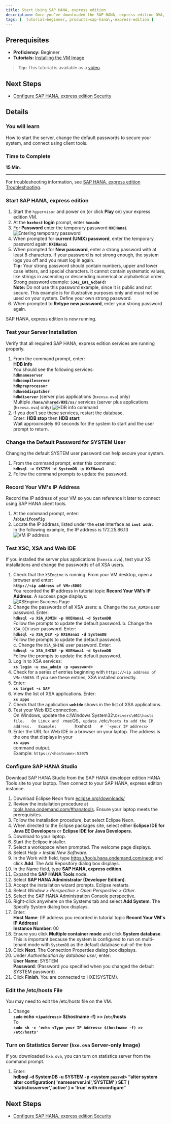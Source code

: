 ```yaml
---
title: Start Using SAP HANA, express edition
description: Once you’ve downloaded the SAP HANA, express edition OVA, start the server, change the default passwords to secure your system, and connect using client tools.
tags: [  tutorial>beginner, products>sap-hana\,-express-edition ]
---
```

## Prerequisites  
 - **Proficiency:** Beginner
 - **Tutorials:** [Installing the VM Image](http://go.sap.com/developer/tutorials/hxe-ua-installing-vm-image.html)

 >**Tip:**
 > This tutorial is available as a [video](http://go.sap.com/assetdetail/2016/09/d2900513-8a7c-0010-82c7-eda71af511fa.html).

## Next Steps
 - [Configure SAP HANA, express edition Security](http://go.sap.com/developer/tutorials/hxe-ua-configure-security.html)

## Details
### You will learn  
How to start the server, change the default passwords to secure your system, and connect using client tools.

### Time to Complete
**15 Min**.

---

For troubleshooting information, see [SAP HANA, express edition Troubleshooting](http://go.sap.com/developer/how-tos/hxe-ua-troubleshooting.html).

### Start SAP HANA, express edition
1. Start the `hypervisor` and power on (or click **Play** on) your express edition VM.
2. At the **`hxehost` login** prompt, enter **`hxeadm`**
3. For **Password** enter the temporary password **`HXEHana1`**  
![Entering temporary password](hxe_password.PNG)
3. When prompted for **current (UNIX) password**, enter the temporary password again: **`HXEHana1`**
4. When prompted for **New password**, enter a strong password with at least 8 characters. If your password is not strong enough, the system logs you off and you must log in again.  
**Tip:** Your strong password should contain numbers, upper and lower case letters, and special characters. It cannot contain systematic values, like strings in ascending or descending numerical or alphabetical order.  
Strong password example: **`5342_E#1_GcbaFd!`**  
**Note:** Do not use this password example, since it is public and not secure. This example is for illustrative purposes only and must not be used on your system. Define your own strong password.
5. When prompted to **Retype new password**, enter your strong password again.

SAP HANA, express edition is now running.

### Test your Server Installation
Verify that all required SAP HANA, express edition services are running properly.
1. From the command prompt, enter:  
**HDB info**  
You should see the following services:  
**`hdbnameserver`**  
**`hdbcompileserver`**  
**`hdbpreprocessor`**  
**`hdbwebdispatcher`**  
**`hdbdiserver`** (server plus applications (`hxexsa.ova`) only)  
Multiple **`/hana/shared/HXE/xs/`** services (server plus applications (`hxexsa.ova`) only)
![HDB info command](HXE_hdb_info.PNG)
2. If you don't see these services, restart the database.  
Enter:  **HDB stop**  then **HDB start**  
Wait approximately 60 seconds for the system to start and the user prompt to return.

### Change the Default Password for SYSTEM User
Changing the default SYSTEM user password can help secure your system.
1. From the command prompt, enter this command:  
**`hdbsql -u SYSTEM -d SystemDB -p HXEHana1`**
2. Follow the command prompts to update the password.

### Record Your VM's IP Address
Record the IP address of your VM so you can reference it later to connect using SAP HANA client tools.
1. At the command prompt, enter:  
**/`sbin/ifconfig`**
2. Locate the IP address, listed under the **`eth0`** interface as **`inet addr`**.  
In the following example, the IP address is 172.25.86.13  
![VM IP address](hxe_ua_ip_address.png)



### Test XSC, XSA and Web IDE
If you installed the server plus applications (`hxexsa.ova`), test your XS installations and change the passwords of all XSA users.
1. Check that the `XSEngine` is running. From your VM desktop, open a browser and enter:  
**`http://<ip address of VM>:8000`**  
You recorded the IP address in tutorial topic **Record Your VM's IP Address**. A success page displays:  
![XSEngine Success Page](hxe_xs_success.PNG)
2. Change the passwords of all XSA users:
    a. Change the `XSA_ADMIN` user password. Enter:  
    **`hdbsql -u XSA_ADMIN -p HXEHana1 -d SystemDB`**   
    Follow the prompts to update the default password.
    b. Change the `XSA_DEV` user password. Enter:  
    **`hdbsql -u XSA_DEV -p HXEHana1 -d SystemDB`**   
    Follow the prompts to update the default password.  
    c. Change the `XSA_SHINE` user password. Enter:  
    **`hdbsql -u XSA_SHINE -p HXEHana1 -d SystemDB`**  
    Follow the prompts to update the default password.
3. Log in to XSA services:  
**`xs login -u xsa_admin -p <password>`**
4. Check for a series of entries beginning with `https://<ip address of VM>:30030`. If you see these entries, XSA installed correctly.
5. Enter:  
**`xs target -s SAP`**
6. View the list of XSA applications. Enter:  
**`xs apps`**
7. Check that the application **`webide`** shows in the list of XSA applications.
8. Test your Web IDE connection.  
On Windows, update the c:\Windows\`System32`\Drivers\`etc`\hosts file.  
On Linux and  `macOS`, update /`etc`/hosts to add the IP address.  
Example:  
`<IP address of the VM>`     `hxehost`    # ``<your IP address>`
9. Enter the URL for Web IDE in a browser on your laptop. The address is the one that displays in your  
**`xs apps`**  
command output.  
Example:  `https://<hostname>:53075`

### Configure SAP HANA Studio
Download SAP HANA Studio from the SAP HANA developer edition HANA Tools site to your laptop. Then connect to your SAP HANA, express edition instance.
1. Download Eclipse Neon from [eclipse.org/downloads/](https://eclipse.org/downloads/)
2. Review the installation procedure at [tools.hana.ondemand.com/#hanatools](https://tools.hana.ondemand.com/#hanatools). Ensure your laptop meets the prerequisites.
3. Follow the installation procedure, but select Eclipse Neon.
4. When directed to the Eclipse packages site, select either **Eclipse IDE for Java EE Developers** or **Eclipse IDE for Java Developers**.
5.	Download to your laptop.
6.	Start the Eclipse installer.
7.	Select a workspace when prompted. The welcome page displays.
8.	Select *Help > Install New Software*.
9.	In the Work with field, type https://tools.hana.ondemand.com/neon and click **Add**. The Add Repository dialog box displays.
10.	In the Name field, type **SAP HANA, express edition**.
11.	Expand the **SAP HANA Tools** node.
12.	Select **SAP HANA Administrator (Developer Edition)**.
13.	Accept the installation wizard prompts. Eclipse restarts.
14.	Select *Window > Perspective > Open Perspective > Other*.
15.	Select the SAP HANA Administration Console perspective.
16.	Right-click anywhere on the Systems tab and select **Add System**. The Specify System dialog box displays.
17.	Enter:  
**Host Name**: (IP address you recorded in tutorial topic **Record Your VM's IP Address**)   
**Instance Number**: 00
18.	Ensure you click **Multiple container mode** and click **System database**. This is important because the system is configured to run on multi-tenant mode with `SystemDB` as the default database out-of-the box.
19.	Click **Next**. The Connection Properties dialog box displays.
20.	Under *Authentication by database user*, enter:  
**User Name**: SYSTEM  
**Password**: (Password you specified when you changed the default SYSTEM password)
21.	Click **Finish**. You are connected to HXE(SYSTEM).

### Edit the /etc/hosts File
You may need to edit the /etc/hosts file on the VM.
1.	Change  
**`sudo` echo <`ipaddress`> $(hostname -f) >> /`etc`/hosts**  
To  
**`sudo sh -c 'echo <Type your IP Address> $(hostname -f) >> /etc/hosts'`**

### Turn on Statistics Server (`hxe.ova` Server-only Image)
If you downloaded `hxe.ova`, you can turn on statistics server from the command prompt.
1. Enter:  
**hdbsql -d SystemDB -u SYSTEM -p <system `passwd`> “alter system alter configuration( 'nameserver.ini','SYSTEM' ) SET ( 'statisticsserver','active' ) = 'true' with reconfigure”**

## Next Steps
 - [Configure SAP HANA, express edition Security](http://go.sap.com/developer/tutorials/hxe-ua-configure-security.html)
